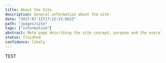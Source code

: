 ```yaml
---
title: About the Site
description: General information about the site
date: "2017-07-12T17:12:33.962Z"
path: "/pages/site"
tags: ["information"]
abstract: Meta page describing the site concept, purpose and the overall idea to produce long-term content which continues to improve over time; writing methodology, original sources for the idea and overall vision as it evolves
status: finished
confidence: likely
---
```


TEST